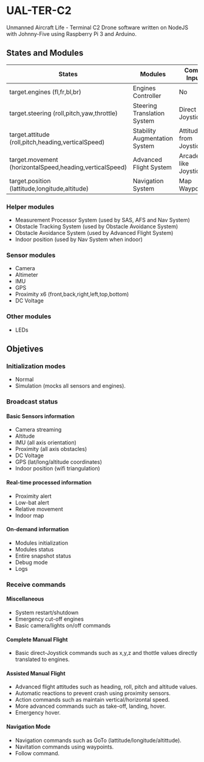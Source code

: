 # UAL-TER-C2
Unmanned Aircraft Life - Terminal C2
Drone software written on NodeJS with Johnny-Five using Raspberry Pi 3 and Arduino.

## States and Modules
States | Modules | Comm Input
------ | ------- | ----------
target.engines (fl,fr,bl,br) | Engines Controller | No
target.steering (roll,pitch,yaw,throttle) | Steering Translation System | Direct Joystick
target.attitude (roll,pitch,heading,verticalSpeed) | Stability Augmentation System | Attitude from Joystick
target.movement (horizontalSpeed,heading,verticalSpeed) | Advanced Flight System | Arcade like Joystick
target.position (lattitude,longitude,altitude) | Navigation System | Map Waypoints

### Helper modules
+ Measurement Processor System (used by SAS, AFS and Nav System)
+ Obstacle Tracking System (used by Obstacle Avoidance System)
+ Obstacle Avoidance System (used by Advanced Flight System)
+ Indoor position (used by Nav System when indoor)

### Sensor modules
+ Camera
+ Altimeter
+ IMU
+ GPS
+ Proximity x6 (front,back,right,left,top,bottom)
+ DC Voltage

### Other modules
+ LEDs

## Objetives 

### Initialization modes
+ Normal
+ Simulation (mocks all sensors and engines).

### Broadcast status
#### Basic Sensors information
+ Camera streaming
+ Altitude
+ IMU (all axis orientation)
+ Proximity (all axis obstacles)
+ DC Voltage
+ GPS (lat/long/altitude coordinates)
+ Indoor position (wifi triangulation)

#### Real-time processed information
+ Proximity alert
+ Low-bat alert
+ Relative movement
+ Indoor map

#### On-demand information
+ Modules initialization
+ Modules status
+ Entire snapshot status
+ Debug mode
+ Logs

### Receive commands
#### Miscellaneous
+ System restart/shutdown
+ Emergency cut-off engines
+ Basic camera/lights on/off commands

#### Complete Manual Flight
+ Basic direct-Joystick commands such as x,y,z and thottle values directly translated to engines.

#### Assisted Manual Flight
+ Advanced flight attitudes such as heading, roll, pitch and altitude values.
+ Automatic reactions to prevent crash using proximity sensors.
+ Action commands such as maintain vertical/horizontal speed.
+ More advanced commands such as take-off, landing, hover.
+ Emergency hover.
 
#### Navigation Mode
+ Navigation commands such as GoTo (lattitude/longitude/altittude).
+ Navitation commands using waypoints.
+ Follow command.
